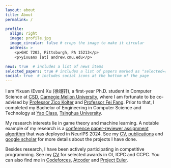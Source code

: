 ```yaml
---
layout: about
title: About
permalink: /

profile:
  align: right
  image: profile.jpg
  image_circular: false # crops the image to make it circular
  address: >
    <p>GHC 7203, Pittsburgh, PA 15213</p>
    <p>yixuanx [at] andrew.cmu.edu</p>

news: true  # includes a list of news items
selected_papers: true # includes a list of papers marked as "selected={true}"
social: true  # includes social icons at the bottom of the page
---
```


I am Yixuan (Even) Xu (徐翊轩), a first-year Ph.D. student in Computer Science at [CSD](https://csd.cmu.edu/), [Carnegie Mellon University](https://www.cmu.edu/), where I am fortunate to be co-advised by [Professor Zico Kolter](https://zicokolter.com/) and [Professor Fei Fang](https://feifang.info/). Prior to that, I completed my Bachelor of Engineering in Computer Science and Technology at [Yao Class](https://iiis.tsinghua.edu.cn/en/), [Tsinghua University](https://www.tsinghua.edu.cn/en/).

My research interests lie in game theory and machine learning. A notable example of my research is a [conference paper-reviewer assignment algorithm](https://arxiv.org/abs/2310.05995) that was deployed in NeurIPS 2024. See my <a href="{{ '/assets/pdf/CV.pdf' | relative_url }}">CV</a>, <a href="{{ '/publications/' | relative_url }}">publications</a> and [google scholar](https://scholar.google.com/citations?user=viloxoAAAAAJ) for more details about the projects I have done.

Besides research, I have been actively participating in competitive programming. See my <a href="{{ '/assets/pdf/CV.pdf' | relative_url }}">CV</a> for selected awards in OI, ICPC and CCPC. You can also find me in [Codeforces](https://codeforces.com/profile/cz_xuyixuan), [Atcoder](https://atcoder.jp/users/cz_xuyixuan) and [Project Euler](https://projecteuler.net/progress=cz_xuyixuan).
